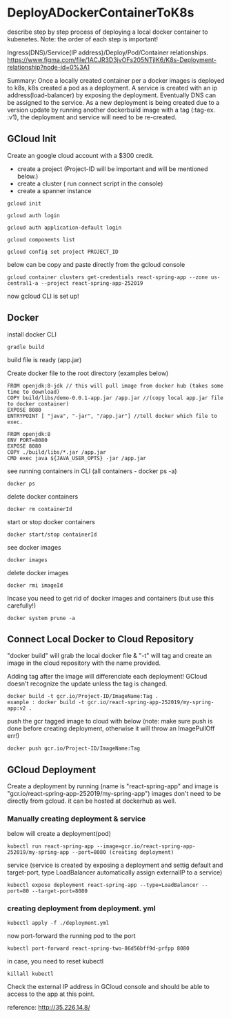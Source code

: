# DeployADockerContainerToK8s
describe step by step process of deploying a local docker container to kubenetes. Note: the order of each step is important!

Ingress(DNS)/Service(IP address)/Deploy/Pod/Container relationships.
https://www.figma.com/file/1ACJR3D3jvOFs205NTjIK6/K8s-Deployment-relationship?node-id=0%3A1

Summary: Once a locally created container per a docker images is deployed to k8s, k8s created a pod as a deployment.
A service is created with an ip address(load-balancer) by exposing the deployment.
Eventually DNS can be assigned to the service. As a new deployment is being created due to a version update by running another dockerbuild image with a tag (:tag-ex. :v1), the deployment and service will need to be re-created. 

## GCloud Init 
Create an google cloud account with a $300 credit. 
- create a project (Project-ID will be important and will be mentioned below.)
- create a cluster ( run connect script in the console)
- create a spanner instance

```
gcloud init
```

```
gcloud auth login
```
```
gcloud auth application-default login
```
```
gcloud components list
```
```
gcloud config set project PROJECT_ID
```
below can be copy and paste directly from the gcloud console
```
gcloud container clusters get-credentials react-spring-app --zone us-central1-a --project react-spring-app-252019
```

now gcloud CLI is set up!

## Docker
install docker CLI
```
gradle build
```
build file is ready (app.jar)

Create docker file to the root directory (examples below)
```
FROM openjdk:8-jdk // this will pull image from docker hub (takes some time to download)
COPY build/libs/demo-0.0.1-app.jar /app.jar //(copy local app.jar file to docker container)
EXPOSE 8080
ENTRYPOINT [ "java", "-jar", "/app.jar"] //tell docker which file to exec.
```
```
FROM openjdk:8
ENV PORT=8080
EXPOSE 8080
COPY ./build/libs/*.jar /app.jar
CMD exec java ${JAVA_USER_OPTS} -jar /app.jar
```


see running containers in CLI (all containers - docker ps -a)
```
docker ps
```
delete docker containers
```
docker rm containerId
```
start or stop docker containers
```
docker start/stop containerId
```
see docker images
```
docker images
```
delete docker images
```
docker rmi imageId
```

Incase you need to get rid of docker images and containers (but use this carefully!)
```
docker system prune -a
```

## Connect Local Docker to Cloud Repository

"docker build" will grab the local docker file & "-t" will tag and create an image in the cloud repository with the name provided.

Adding tag after the image will differenciate each deployment! GCloud doesn't recognize the update unless the tag is changed.

```
docker build -t gcr.io/Project-ID/ImageName:Tag .
example : docker build -t gcr.io/react-spring-app-252019/my-spring-app:v2 .
```
push the gcr tagged image to cloud with below
(note: make sure push is done before creating deployment, otherwise it will throw an ImagePullOff err!) 
```
docker push gcr.io/Project-ID/ImageName:Tag
```

## GCloud Deployment
Create a deployment by running (name is "react-spring-app" and image is "gcr.io/react-spring-app-252019/my-spring-app")
images don't need to be directly from gcloud. it can be hosted at dockerhub as well.
### Manually creating deployment & service
below will create a deployment(pod) 
```
kubectl run react-spring-app --image=gcr.io/react-spring-app-252019/my-spring-app --port=8080 (creating deployment)
```
service (service is created by exposing a deployment and settig default and target-port, type LoadBalancer automatically assign externalIP to a service)
```
kubectl expose deployment react-spring-app --type=LoadBalancer --port=80 --target-port=8080
```
### creating deployment from deployment. yml
```
kubectl apply -f ./deployment.yml
```
now port-forward the running pod to the port
```
kubectl port-forward react-spring-two-86d56bff9d-prfpp 8080
```
in case, you need to reset kubectl
```
killall kubectl
```

Check the external IP address in GCloud console and should be able to access to the app at this point.

reference:
http://35.226.14.8/
